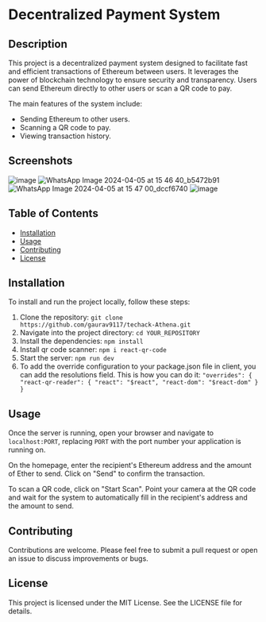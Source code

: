 # Decentralized Payment System

## Description

This project is a decentralized payment system designed to facilitate fast and efficient transactions of Ethereum between users. It leverages the power of blockchain technology to ensure security and transparency. Users can send Ethereum directly to other users or scan a QR code to pay.

The main features of the system include:

- Sending Ethereum to other users.
- Scanning a QR code to pay.
- Viewing transaction history.

## Screenshots
![image](https://github.com/Rahulbiya/Majorproject/assets/83511327/dd1d892f-92e4-4c72-914e-de0ad1365b24)
![WhatsApp Image 2024-04-05 at 15 46 40_b5472b91](https://github.com/Rahulbiya/Majorproject/assets/83511327/8e14a807-51ff-44a4-99c9-20be758c953f)
![WhatsApp Image 2024-04-05 at 15 47 00_dccf6740](https://github.com/Rahulbiya/Majorproject/assets/83511327/548d2024-1122-48d7-b769-f54e8b1cfd77)
![image](https://github.com/Rahulbiya/Majorproject/assets/83511327/44bd8cbc-167d-4fc3-a67f-8017f7a626a3)


## Table of Contents

- [Installation](#installation)
- [Usage](#usage)
- [Contributing](#contributing)
- [License](#license)

## Installation

To install and run the project locally, follow these steps:

1. Clone the repository: `git clone https://github.com/gaurav9117/techack-Athena.git`
2. Navigate into the project directory: `cd YOUR_REPOSITORY`
3. Install the dependencies: `npm install`
4. Install qr code scanner: `npm i react-qr-code`
5. Start the server: `npm run dev`
6. To add the override configuration to your package.json file in client, you can add the resolutions field. This is how you can do it:
   `
   "overrides": {
    "react-qr-reader": {
      "react": "$react",
      "react-dom": "$react-dom"
    }
  }
`


## Usage

Once the server is running, open your browser and navigate to `localhost:PORT`, replacing `PORT` with the port number your application is running on.

On the homepage, enter the recipient's Ethereum address and the amount of Ether to send. Click on "Send" to confirm the transaction.

To scan a QR code, click on "Start Scan". Point your camera at the QR code and wait for the system to automatically fill in the recipient's address and the amount to send.

## Contributing

Contributions are welcome. Please feel free to submit a pull request or open an issue to discuss improvements or bugs.

## License

This project is licensed under the MIT License. See the LICENSE file for details.
